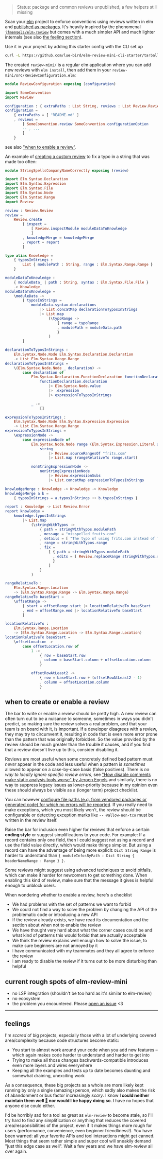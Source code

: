 > Status: package and common reviews unpublished, a few helpers still missing

Scan your [elm](https://elm-lang.org/) project to enforce conventions using reviews written in elm and [published as packages](https://dark.elm.dmy.fr/?q=elm-review-mini-).
It's heavily inspired by the phenomenal [`jfmengels/elm-review`](https://dark.elm.dmy.fr/packages/jfmengels/elm-review/latest/) but comes with a much simpler API and much lighter internals (see also [the feeling section](#feelings)).

Use it in your project by adding this starter config with the CLI set up
```bash
curl -L https://github.com/lue-bird/elm-review-mini-cli-starter/tarball/master review-mini | tar xz
```
The created `review-mini/` is a regular elm application where you can add new reviews with `elm install`, then add them in your `review-mini/src/ReviewConfiguration.elm`:

```elm
module ReviewConfiguration exposing (configuration)
```
```elm
import SomeConvention
import Review

configuration : { extraPaths : List String, reviews : List Review.Review }
configuration =
    { extraPaths = [ "README.md" ]
    , reviews =
        [ SomeConvention.review SomeConvention.configurationOption
        -- , ...
        ]
    }
```
see also ["when to enable a review"](#when-to-create-or-enable-a-review).

An example of [creating a custom review](https://dark.elm.dmy.fr/packages/lue-bird/elm-review-mini/1.0.0/Review#create) to fix a typo in a string that was made too often:
```elm
module StringSpellsCompanyNameCorrectly exposing (review)
```
```elm
import Elm.Syntax.Declaration
import Elm.Syntax.Expression
import Elm.Syntax.File
import Elm.Syntax.Node
import Elm.Syntax.Range
import Review

review : Review.Review
review =
    Review.create
        { inspect =
            [ Review.inspectModule moduleDataToKnowledge
            ]
        , knowledgeMerge = knowledgeMerge
        , report = report
        }

type alias Knowledge =
    { typosInStrings :
        List { modulePath : String, range : Elm.Syntax.Range.Range }
    }

moduleDataToKnowledge :
    { moduleData_ | path : String, syntax : Elm.Syntax.File.File }
    -> Knowledge
moduleDataToKnowledge =
    \moduleData ->
        { typosInStrings =
            moduleData.syntax.declarations
                |> List.concatMap declarationToTyposInStrings
                |> List.map
                    (\typoRange ->
                        { range = typoRange
                        , modulePath = moduleData.path
                        }
                    )
        }

declarationToTyposInStrings :
    Elm.Syntax.Node.Node Elm.Syntax.Declaration.Declaration
    -> List Elm.Syntax.Range.Range
declarationToTyposInStrings =
    \(Elm.Syntax.Node.Node _ declaration) ->
        case declaration of
            Elm.Syntax.Declaration.FunctionDeclaration functionDeclaration ->
                functionDeclaration.declaration
                    |> Elm.Syntax.Node.value
                    |> .expression
                    |> expressionToTyposInStrings

            _ ->
                []

expressionToTyposInStrings :
    Elm.Syntax.Node.Node Elm.Syntax.Expression.Expression
    -> List Elm.Syntax.Range.Range
expressionToTyposInStrings =
    \expressionNode ->
        case expressionNode of
            Elm.Syntax.Node.Node range (Elm.Syntax.Expression.Literal string) ->
                string
                    |> Review.sourceRangesOf "frits.com"
                    |> List.map (rangeRelativeTo range.start)

            nonStringExpressionNode ->
                nonStringExpressionNode
                    |> Review.expressionSubs
                    |> List.concatMap expressionToTyposInStrings

knowledgeMerge : Knowledge -> Knowledge -> Knowledge
knowledgeMerge a b =
    { typosInStrings = a.typosInStrings ++ b.typosInStrings }

report : Knowledge -> List Review.Error
report knowledge =
    knowledge.typosInStrings
        |> List.map
            (\stringWithTypos ->
                { path = stringWithTypos.modulePath
                , message = "misspelled fruits.com"
                , details = [ "The typo of using frits.com instead of fruits.com has been made and noticed by users too many times. Our company is `fruits.com`, not `frits.com`." ]
                , range = stringWithTypos.range
                , fix =
                    [ { path = stringWithTypos.modulePath
                      , edits = [ Review.replaceRange stringWithTypos.range "fruits.com" ]
                      }
                    ]
                }
            )

rangeRelativeTo :
    Elm.Syntax.Range.Location
    -> (Elm.Syntax.Range.Range -> Elm.Syntax.Range.Range)
rangeRelativeTo baseStart =
    \offsetRange ->
        { start = offsetRange.start |> locationRelativeTo baseStart
        , end = offsetRange.end |> locationRelativeTo baseStart
        }

locationRelativeTo :
    Elm.Syntax.Range.Location
    -> (Elm.Syntax.Range.Location -> Elm.Syntax.Range.Location)
locationRelativeTo baseStart =
    \offsetLocation ->
        case offsetLocation.row of
            1 ->
                { row = baseStart.row
                , column = baseStart.column + offsetLocation.column
                }

            offsetRowAtLeast2 ->
                { row = baseStart.row + (offsetRowAtLeast2 - 1)
                , column = offsetLocation.column
                }
```

## when to create or enable a review

The bar to write or enable a review should be pretty high.
A new review can often turn out to be a nuisance to someone, sometimes in ways you didn't predict, so making sure the review solves a real problem, and that your team is on board with it, is important.
If a developer disagrees with a review, they may try to circumvent it, resulting in code that is even more error prone than the pattern that was originally forbidden.
So the value provided by the review should be much greater than the trouble it causes, and if you find that a review doesn't live up to this, consider disabling it.

Reviews are most useful when some concretely defined bad pattern must _never_ appear in the code and less useful when a pattern is _sometimes_ allowed to appear on a case-by-case basis (false positives). There is _no way to locally ignore specific review errors_, see ["How disable comments make static analysis tools worse" by Jeroen Engels](https://jfmengels.net/disable-comments/)
and similarly, there is no way to suppress legacy issues as lower-priority because in my opinion even these should always be visible as a (longer term) project checklist.

You can however [configure file paths (e.g. from vendored packages or generated code) for which no errors will be reported](https://dark.elm.dmy.fr/packages/lue-bird/elm-review-mini/1.0.0/Review#ignoreErrorsForPathsWhere).
If you really need to make exceptions, which you most likely won't, the review should be configurable or detecting exception marks like `-- @allow-non-tco` must be written in the review itself.

Raise the bar for inclusion even higher for reviews that enforce a certain **coding style** or suggest simplifications to your code.
For example: If a record contains only one field, then I could suggest not using a record
and use the field value directly, which would make things simpler. But using a
record can have the advantage of being more explicit: `Dict String Range` is
harder to understand than `{ moduleInfosByPath : Dict String { headerNameRange : Range } }`.

Some reviews might suggest using advanced techniques to avoid pitfalls, which can make it harder for newcomers to get something done.
When enabling this kind of review, make sure that the message it gives is helpful enough to unblock users.

When wondering whether to enable a review, here's a checklist

  - We had problems with the set of patterns we want to forbid
  - We could not find a way to solve the problem by changing the API of the problematic code or introducing a new API
  - If the review already exists, we have read its documentation and the section about when not to enable the review
  - We have thought very hard about what the corner cases could be and what kind of patterns this would forbid that are actually acceptable
  - We think the review explains well enough how to solve the issue, to make sure beginners are not annoyed by it
  - I have communicated with my teammates and they all agree to enforce the review
  - I am ready to disable the review if it turns out to be more disturbing than helpful

## current rough spots of elm-review-mini

  - no LSP integration (shouldn't be too hard as it's similar to elm-review)
  - no ecosystem
  - the problem you encountered. Please [open an issue](https://github.com/lue-bird/elm-review-mini/issues) <3

--------


## feelings

I'm _scared_ of big projects, especially those with a lot of underlying covered area/complexity
because code structures become static:
  - You start to almost work around your code when you add new features – which again makes code harder to understand and harder to get into
  - Trying to make all those changes backwards-compatible introduces even more layers and wires everywhere
  - Keeping all the examples and tests up to date becomes daunting and somewhat draining, unexciting work

As a consequence, these big projects as a whole are more likely kept running by only a single (amazing) person, which sadly also makes the risk of abandonment or bus factor increasingly _scary_.
I know **I could neither maintain them well [🎈](https://jfmengels.net/a-nice-round-ball/) nor would I be happy doing so**.
I have no hopes that anyone else could either.

I'd be horribly sad for a tool as great as `elm-review` to become stale,
so I'll try hard to find any simplification or anything that reduces the covered area/responsibilities of the project, even if it makes things more rough for users (performance, convenience, even beginner friendliness!).
You have been warned: all your favorite APIs and tool interactions might get canned.
Most things that seem rather simple and super cool will sneakily demand "just this edge case as well". Wait a few years and we have elm-review all over again.
